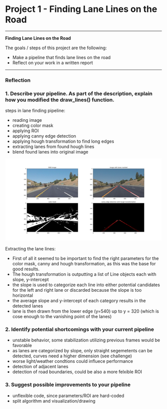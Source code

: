 # **Project 1 - Finding Lane Lines on the Road** 

---

**Finding Lane Lines on the Road**

The goals / steps of this project are the following:
* Make a pipeline that finds lane lines on the road
* Reflect on your work in a written report


[//]: # (Image References)

[image1]: ./examples/grayscale.jpg "Grayscale"
[image2]: ./test_images_output/2021-06-06_test_img03.png "Overview of Processing Steps"

---

### Reflection

### 1. Describe your pipeline. As part of the description, explain how you modified the draw_lines() function.

steps in lane finding pipeline:
- reading image
- creating color mask 
- applying ROI
- applying canny edge detection
- applying hough transformation to find long edges
- extracting lanes from found hough lines
- blend found lanes into original image

![alt text][image2]

Extracting the lane lines:
- First of all it seemed to be important to find the right parameters for the color mask, canny and hough transformation, as this was the base for good results. 
- The hough transformation is outputting a list of Line objects each with slope, y-intercept
- the slope is used to categorize each line into either potential candidates for the left and right lane or discarded because the slope is too horizontal
- the average slope and y-intercept of each category results in the detected lanes
- lane is then drawn from the lower edge (y=540) up to y = 320 (which is cose enough to the vanishing point of the lanes)

### 2. Identify potential shortcomings with your current pipeline

- unstable behavior, some stabilization utilizing previous frames would be favorable
- as lanes are categorized by slope, only straight segemetents can be detected, curves need a higher dimension (see challenge) 
- worse light/weather condtions could influece performance
- detection of adjacent lanes
- detection of road boundaries, could be also a more felxible ROI

### 3. Suggest possible improvements to your pipeline

- unflexible code, since parameters/ROI are hard-coded
- split algorithm and visualization/drawing